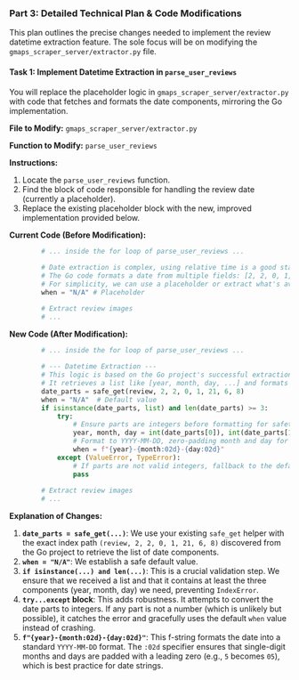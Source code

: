 ### Part 3: Detailed Technical Plan & Code Modifications

This plan outlines the precise changes needed to implement the review datetime extraction feature. The sole focus will be on modifying the `gmaps_scraper_server/extractor.py` file.

#### **Task 1: Implement Datetime Extraction in `parse_user_reviews`**

You will replace the placeholder logic in `gmaps_scraper_server/extractor.py` with code that fetches and formats the date components, mirroring the Go implementation.

**File to Modify:** `gmaps_scraper_server/extractor.py`

**Function to Modify:** `parse_user_reviews`

**Instructions:**

1.  Locate the `parse_user_reviews` function.
2.  Find the block of code responsible for handling the review date (currently a placeholder).
3.  Replace the existing placeholder block with the new, improved implementation provided below.

**Current Code (Before Modification):**
```python
        # ... inside the for loop of parse_user_reviews ...
        
        # Date extraction is complex, using relative time is a good start
        # The Go code formats a date from multiple fields: [2, 2, 0, 1, 21, 6, 8]
        # For simplicity, we can use a placeholder or extract what's available
        when = "N/A" # Placeholder

        # Extract review images
        # ...
```

**New Code (After Modification):**
```python
        # ... inside the for loop of parse_user_reviews ...
        
        # --- Datetime Extraction ---
        # This logic is based on the Go project's successful extraction path.
        # It retrieves a list like [year, month, day, ...] and formats it.
        date_parts = safe_get(review, 2, 2, 0, 1, 21, 6, 8)
        when = "N/A"  # Default value
        if isinstance(date_parts, list) and len(date_parts) >= 3:
            try:
                # Ensure parts are integers before formatting for safety
                year, month, day = int(date_parts[0]), int(date_parts[1]), int(date_parts[2])
                # Format to YYYY-MM-DD, zero-padding month and day for ISO 8601 standard.
                when = f"{year}-{month:02d}-{day:02d}"
            except (ValueError, TypeError):
                # If parts are not valid integers, fallback to the default "N/A"
                pass
        
        # Extract review images
        # ...
```

**Explanation of Changes:**
1.  **`date_parts = safe_get(...)`**: We use your existing `safe_get` helper with the exact index path `(review, 2, 2, 0, 1, 21, 6, 8)` discovered from the Go project to retrieve the list of date components.
2.  **`when = "N/A"`**: We establish a safe default value.
3.  **`if isinstance(...) and len(...)`**: This is a crucial validation step. We ensure that we received a list and that it contains at least the three components (year, month, day) we need, preventing `IndexError`.
4.  **`try...except` block**: This adds robustness. It attempts to convert the date parts to integers. If any part is not a number (which is unlikely but possible), it catches the error and gracefully uses the default `when` value instead of crashing.
5.  **`f"{year}-{month:02d}-{day:02d}"`**: This f-string formats the date into a standard `YYYY-MM-DD` format. The `:02d` specifier ensures that single-digit months and days are padded with a leading zero (e.g., `5` becomes `05`), which is best practice for date strings.
